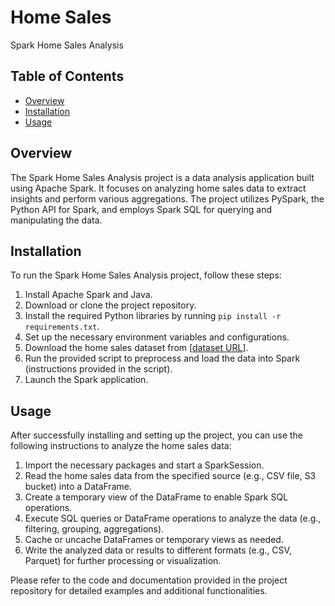 # Home Sales

Spark Home Sales Analysis

## Table of Contents

- [Overview](#overview)
- [Installation](#installation)
- [Usage](#usage)


## Overview

The Spark Home Sales Analysis project is a data analysis application built using Apache Spark. It focuses on analyzing home sales data to extract insights and perform various aggregations. The project utilizes PySpark, the Python API for Spark, and employs Spark SQL for querying and manipulating the data.

## Installation

To run the Spark Home Sales Analysis project, follow these steps:

1. Install Apache Spark and Java.
2. Download or clone the project repository.
3. Install the required Python libraries by running `pip install -r requirements.txt`.
4. Set up the necessary environment variables and configurations.
5. Download the home sales dataset from [[dataset URL](https://2u-data-curriculum-team.s3.amazonaws.com/dataviz-classroom/v1.2/22-big-data/home_sales_revised.csv)].
6. Run the provided script to preprocess and load the data into Spark (instructions provided in the script).
7. Launch the Spark application.

## Usage

After successfully installing and setting up the project, you can use the following instructions to analyze the home sales data:

1. Import the necessary packages and start a SparkSession.
2. Read the home sales data from the specified source (e.g., CSV file, S3 bucket) into a DataFrame.
3. Create a temporary view of the DataFrame to enable Spark SQL operations.
4. Execute SQL queries or DataFrame operations to analyze the data (e.g., filtering, grouping, aggregations).
5. Cache or uncache DataFrames or temporary views as needed.
6. Write the analyzed data or results to different formats (e.g., CSV, Parquet) for further processing or visualization.

Please refer to the code and documentation provided in the project repository for detailed examples and additional functionalities.



